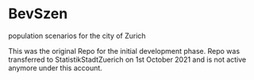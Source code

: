 # BevSzen
population scenarios for the city of Zurich

This was the original Repo for the initial development phase. Repo was transferred to StatistikStadtZuerich on 1st October 2021 and is not active anymore under this account.
